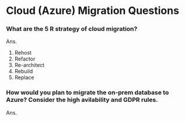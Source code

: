 # Cloud (Azure) Migration Questions

### What are the 5 R strategy of cloud migration?

Ans.
1. Rehost
2. Refactor
3. Re-architect
4. Rebuild
5. Replace

### How would you plan to migrate the on-prem database to Azure? Consider the high avilability and GDPR rules.

Ans.

